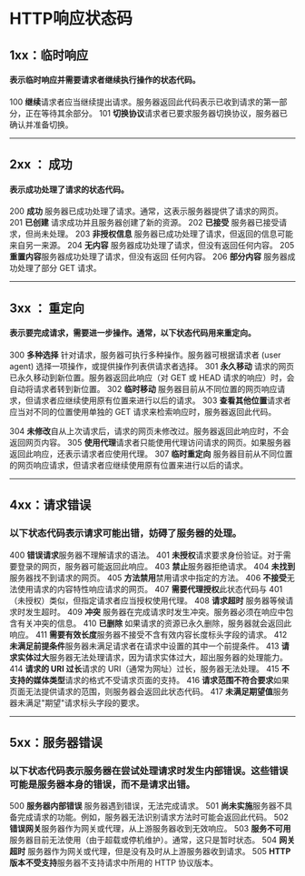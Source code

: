# HTTP响应状态码


## 1xx：临时响应
#### 表示临时响应并需要请求者继续执行操作的状态代码。

100   **继续**请求者应当继续提出请求。服务器返回此代码表示已收到请求的第一部分，正在等待其余部分。 
101   **切换协议**请求者已要求服务器切换协议，服务器已确认并准备切换。

---

## 2xx ： 成功
#### 表示成功处理了请求的状态代码。

200   **成功**  服务器已成功处理了请求。通常，这表示服务器提供了请求的网页。
201   **已创建**  请求成功并且服务器创建了新的资源。
202   **已接受**  服务器已接受请求，但尚未处理。
203   **非授权信息**  服务器已成功处理了请求，但返回的信息可能来自另一来源。
204   **无内容**  服务器成功处理了请求，但没有返回任何内容。
205   **重置内容**服务器成功处理了请求，但没有返回 任何内容。
206   **部分内容**  服务器成功处理了部分 GET 请求。

---

## 3xx ： 重定向
#### 表示要完成请求，需要进一步操作。通常，以下状态代码用来重定向。

300   **多种选择**  针对请求，服务器可执行多种操作。服务器可根据请求者 (user agent) 选择一项操作，或提供操作列表供请求者选择。
301   **永久移动**  请求的网页已永久移动到新位置。服务器返回此响应（对 GET 或 HEAD 请求的响应）时，会自动将请求者转到新位置。
302   **临时移动**  服务器目前从不同位置的网页响应请求，但请求者应继续使用原有位置来进行以后的请求。
303   **查看其他位置**请求者应当对不同的位置使用单独的 GET 请求来检索响应时，服务器返回此代码。

304   **未修改**自从上次请求后，请求的网页未修改过。服务器返回此响应时，不会返回网页内容。
305   **使用代理**请求者只能使用代理访问请求的网页。如果服务器返回此响应，还表示请求者应使用代理。
307   **临时重定向**  服务器目前从不同位置的网页响应请求，但请求者应继续使用原有位置来进行以后的请求。

---

## 4xx：请求错误
### 以下状态代码表示请求可能出错，妨碍了服务器的处理。
 
400   **错误请求**服务器不理解请求的语法。
401   **未授权**请求要求身份验证。对于需要登录的网页，服务器可能返回此响应。
403   **禁止**服务器拒绝请求。
404   **未找到**服务器找不到请求的网页。
405   **方法禁用**禁用请求中指定的方法。
406   **不接受**无法使用请求的内容特性响应请求的网页。
407   **需要代理授权**此状态代码与 401（未授权）类似，但指定请求者应当授权使用代理。
408   **请求超时**  服务器等候请求时发生超时。
409   **冲突**  服务器在完成请求时发生冲突。服务器必须在响应中包含有关冲突的信息。
410   **已删除**  如果请求的资源已永久删除，服务器就会返回此响应。
411   **需要有效长度**服务器不接受不含有效内容长度标头字段的请求。
412   **未满足前提条件**服务器未满足请求者在请求中设置的其中一个前提条件。
413   **请求实体过大**服务器无法处理请求，因为请求实体过大，超出服务器的处理能力。
414   **请求的 URI 过长**请求的 URI（通常为网址）过长，服务器无法处理。
415   **不支持的媒体类型**请求的格式不受请求页面的支持。
416   **请求范围不符合要求**如果页面无法提供请求的范围，则服务器会返回此状态代码。
417   **未满足期望值**服务器未满足"期望"请求标头字段的要求。

---

## 5xx：服务器错误
### 以下状态代码表示服务器在尝试处理请求时发生内部错误。这些错误可能是服务器本身的错误，而不是请求出错。

500   **服务器内部错误**  服务器遇到错误，无法完成请求。
501   **尚未实施**服务器不具备完成请求的功能。例如，服务器无法识别请求方法时可能会返回此代码。
502   **错误网关**服务器作为网关或代理，从上游服务器收到无效响应。
503   **服务不可用**服务器目前无法使用（由于超载或停机维护）。通常，这只是暂时状态。
504   **网关超时**  服务器作为网关或代理，但是没有及时从上游服务器收到请求。
505   **HTTP 版本不受支持**服务器不支持请求中所用的 HTTP 协议版本。

